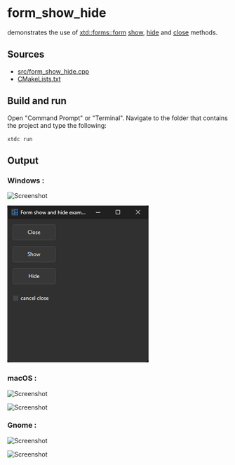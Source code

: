 # form_show_hide

demonstrates the use of [xtd::forms::form](https://gammasoft71.github.io/xtd/reference_guides/latest/classxtd_1_1forms_1_1form.html) [show](https://gammasoft71.github.io/xtd/reference_guides/latest/classxtd_1_1forms_1_1control.html#aeaab12d088fadade7d68feeb5e584b06), [hide](https://gammasoft71.github.io/xtd/reference_guides/latest/classxtd_1_1forms_1_1control.html#a8dea9e6798c6cf9928360ad437d247d4) and [close](https://gammasoft71.github.io/xtd/reference_guides/latest/classxtd_1_1forms_1_1form.html#aa15c46b6ffb3f8df16dab0d6edf796bf) methods.

## Sources

* [src/form_show_hide.cpp](src/form_show_hide.cpp)
* [CMakeLists.txt](CMakeLists.txt)

## Build and run

Open "Command Prompt" or "Terminal". Navigate to the folder that contains the project and type the following:

```shell
xtdc run
```

## Output

### Windows :

![Screenshot](../../../../docs/pictures/examples/form_show_hide_w.png)

![Screenshot](../../../../docs/pictures/examples/form_show_hide_wd.png)

### macOS :

![Screenshot](../../../../docs/pictures/examples/form_show_hide_m.png)

![Screenshot](../../../../docs/pictures/examples/form_show_hide_md.png)

### Gnome :

![Screenshot](../../../../docs/pictures/examples/form_show_hide_g.png)

![Screenshot](../../../../docs/pictures/examples/form_show_hide_gd.png)
